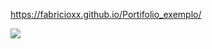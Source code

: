 https://fabricioxx.github.io/Portifolio_exemplo/

![](https://github.com/Fabricioxx/meu_site/blob/main/img_exemplo.png)

